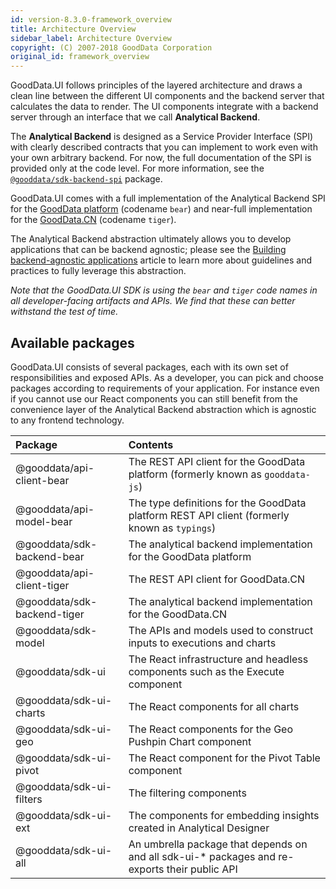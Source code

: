 ```yaml
---
id: version-8.3.0-framework_overview
title: Architecture Overview
sidebar_label: Architecture Overview
copyright: (C) 2007-2018 GoodData Corporation
original_id: framework_overview
---
```


GoodData.UI follows principles of the layered architecture and draws a clean line between the different UI components and
the backend server that calculates the data to render. The UI components integrate with a backend server through an interface 
that we call **Analytical Backend**. 

The **Analytical Backend** is designed as a Service Provider Interface (SPI) with clearly described contracts that
you can implement to work even with your own arbitrary backend. For now, the full documentation of the SPI is provided 
only at the code level. For more information, see the [`@gooddata/sdk-backend-spi`](https://github.com/gooddata/gooddata-ui-sdk/tree/master/libs/sdk-backend-spi/src) package.

GoodData.UI comes with a full implementation of the Analytical Backend SPI for the [GoodData platform](01_intro__platform_intro.md) (codename `bear`) 
and near-full implementation for the [GoodData.CN](06_cloudnative__introduction.md) (codename `tiger`). 

The Analytical Backend abstraction ultimately allows you to develop applications that can be backend agnostic; please see
the [Building backend-agnostic applications](30_tips__backend_agnostic_apps.md) article to learn more about guidelines and 
practices to fully leverage this abstraction.

_Note that the GoodData.UI SDK is using the `bear` and `tiger` code names in all developer-facing artifacts and APIs. We find that these can better withstand the
test of time._

## Available packages

GoodData.UI consists of several packages, each with its own set of responsibilities and exposed APIs. As a 
developer, you can pick and choose packages according to requirements of your application. For instance even if you 
cannot use our React components you can still benefit from the convenience layer of the Analytical Backend abstraction
which is agnostic to any frontend technology.

| Package | Contents |
| :--- | :--- |
| @gooddata/api-client-bear | The REST API client for the GoodData platform (formerly known as `gooddata-js`) | 
| @gooddata/api-model-bear | The type definitions for the GoodData platform REST API client (formerly known as `typings`) | 
| @gooddata/sdk-backend-bear | The analytical backend implementation for the GoodData platform | 
| @gooddata/api-client-tiger | The REST API client for GoodData.CN |  
| @gooddata/sdk-backend-tiger | The analytical backend implementation for the GoodData.CN | 
| @gooddata/sdk-model | The APIs and models used to construct inputs to executions and charts |
| @gooddata/sdk-ui | The React infrastructure and headless components such as the Execute component | 
| @gooddata/sdk-ui-charts | The React components for all charts | 
| @gooddata/sdk-ui-geo | The React components for the Geo Pushpin Chart component | 
| @gooddata/sdk-ui-pivot | The React component for the Pivot Table component | 
| @gooddata/sdk-ui-filters | The filtering components | 
| @gooddata/sdk-ui-ext | The components for embedding insights created in Analytical Designer |
| @gooddata/sdk-ui-all | An umbrella package that depends on and all sdk-ui-* packages and re-exports their public API |
